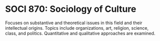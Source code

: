 # SOCI 870: Sociology of Culture

Focuses on substantive and theoretical issues in this field and their intellectual origins. Topics include organizations, art, religion, science, class, and politics. Quantitative and qualitative approaches are examined.